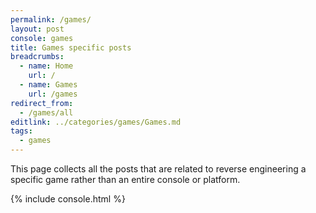 ```yaml
---
permalink: /games/
layout: post
console: games
title: Games specific posts
breadcrumbs:
  - name: Home
    url: /
  - name: Games
    url: /games
redirect_from:
  - /games/all
editlink: ../categories/games/Games.md
tags:
  - games
---
```

This page collects all the posts that are related to reverse engineering a specific game rather than an entire console or platform.

{% include console.html %}
